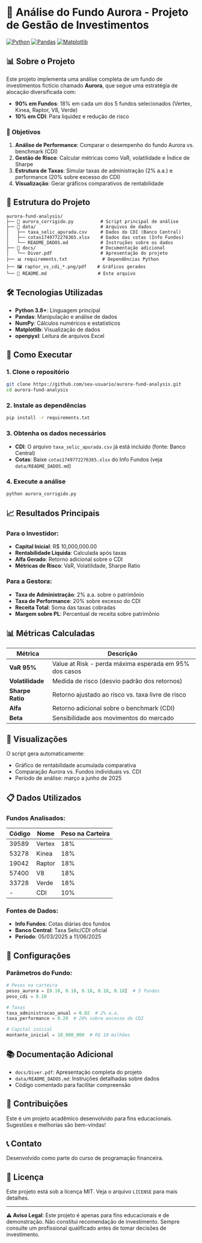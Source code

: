 # 🚀 Análise do Fundo Aurora - Projeto de Gestão de Investimentos

[![Python](https://img.shields.io/badge/Python-3.8+-blue.svg)](https://python.org)
[![Pandas](https://img.shields.io/badge/Pandas-Latest-green.svg)](https://pandas.pydata.org)
[![Matplotlib](https://img.shields.io/badge/Matplotlib-Latest-orange.svg)](https://matplotlib.org)

## 📊 Sobre o Projeto

Este projeto implementa uma análise completa de um fundo de investimentos fictício chamado **Aurora**, que segue uma estratégia de alocação diversificada com:

- **90% em Fundos**: 18% em cada um dos 5 fundos selecionados (Vertex, Kinea, Raptor, V8, Verde)
- **10% em CDI**: Para liquidez e redução de risco

### 🎯 Objetivos

1. **Análise de Performance**: Comparar o desempenho do fundo Aurora vs. benchmark (CDI)
2. **Gestão de Risco**: Calcular métricas como VaR, volatilidade e Índice de Sharpe
3. **Estrutura de Taxas**: Simular taxas de administração (2% a.a.) e performance (20% sobre excesso do CDI)
4. **Visualização**: Gerar gráficos comparativos de rentabilidade

## 📁 Estrutura do Projeto

```
aurora-fund-analysis/
├── 📄 aurora_corrigido.py          # Script principal de análise
├── 📁 data/                        # Arquivos de dados
│   ├── taxa_selic_apurada.csv     # Dados do CDI (Banco Central)
│   ├── cotas1749772276365.xlsx    # Dados das cotas (Info Fundos)
│   └── README_DADOS.md            # Instruções sobre os dados
├── 📁 docs/                        # Documentação adicional
│   └── Diver.pdf                  # Apresentação do projeto
├── 📊 requirements.txt             # Dependências Python
├── 🖼️ raptor_vs_cdi_*.png/pdf    # Gráficos gerados
└── 📖 README.md                   # Este arquivo
```

## 🛠️ Tecnologias Utilizadas

- **Python 3.8+**: Linguagem principal
- **Pandas**: Manipulação e análise de dados
- **NumPy**: Cálculos numéricos e estatísticos
- **Matplotlib**: Visualização de dados
- **openpyxl**: Leitura de arquivos Excel

## 🚀 Como Executar

### 1. Clone o repositório
```bash
git clone https://github.com/seu-usuario/aurora-fund-analysis.git
cd aurora-fund-analysis
```

### 2. Instale as dependências
```bash
pip install -r requirements.txt
```

### 3. Obtenha os dados necessários
- **CDI**: O arquivo `taxa_selic_apurada.csv` já está incluído (fonte: Banco Central)
- **Cotas**: Baixe `cotas1749772276365.xlsx` do Info Fundos (veja `data/README_DADOS.md`)

### 4. Execute a análise
```bash
python aurora_corrigido.py
```

## 📈 Resultados Principais

### Para o Investidor:
- **Capital Inicial**: R$ 10,000,000.00
- **Rentabilidade Líquida**: Calculada após taxas
- **Alfa Gerado**: Retorno adicional sobre o CDI
- **Métricas de Risco**: VaR, Volatilidade, Sharpe Ratio

### Para a Gestora:
- **Taxa de Administração**: 2% a.a. sobre o patrimônio
- **Taxa de Performance**: 20% sobre excesso do CDI
- **Receita Total**: Soma das taxas cobradas
- **Margem sobre PL**: Percentual de receita sobre patrimônio

## 📊 Métricas Calculadas

| Métrica | Descrição |
|---------|-----------|
| **VaR 95%** | Value at Risk - perda máxima esperada em 95% dos casos |
| **Volatilidade** | Medida de risco (desvio padrão dos retornos) |
| **Sharpe Ratio** | Retorno ajustado ao risco vs. taxa livre de risco |
| **Alfa** | Retorno adicional sobre o benchmark (CDI) |
| **Beta** | Sensibilidade aos movimentos do mercado |

## 🎨 Visualizações

O script gera automaticamente:
- Gráfico de rentabilidade acumulada comparativa
- Comparação Aurora vs. Fundos individuais vs. CDI
- Período de análise: março a junho de 2025

## 📋 Dados Utilizados

### Fundos Analisados:
| Código | Nome | Peso na Carteira |
|--------|------|------------------|
| 39589 | Vertex | 18% |
| 53278 | Kinea | 18% |
| 19042 | Raptor | 18% |
| 57400 | V8 | 18% |
| 33728 | Verde | 18% |
| - | CDI | 10% |

### Fontes de Dados:
- **Info Fundos**: Cotas diárias dos fundos
- **Banco Central**: Taxa Selic/CDI oficial
- **Período**: 05/03/2025 a 11/06/2025

## 🔧 Configurações

### Parâmetros do Fundo:
```python
# Pesos na carteira
pesos_aurora = [0.18, 0.18, 0.18, 0.18, 0.18]  # 5 fundos
peso_cdi = 0.10

# Taxas
taxa_administracao_anual = 0.02  # 2% a.a.
taxa_performance = 0.20  # 20% sobre excesso do CDI

# Capital inicial
montante_inicial = 10_000_000  # R$ 10 milhões
```

## 📚 Documentação Adicional

- `docs/Diver.pdf`: Apresentação completa do projeto
- `data/README_DADOS.md`: Instruções detalhadas sobre dados
- Código comentado para facilitar compreensão

## 🤝 Contribuições

Este é um projeto acadêmico desenvolvido para fins educacionais. Sugestões e melhorias são bem-vindas!

## 📞 Contato

Desenvolvido como parte do curso de programação financeira.

## 📄 Licença

Este projeto está sob a licença MIT. Veja o arquivo `LICENSE` para mais detalhes.

---

**⚠️ Aviso Legal**: Este projeto é apenas para fins educacionais e de demonstração. Não constitui recomendação de investimento. Sempre consulte um profissional qualificado antes de tomar decisões de investimento.

